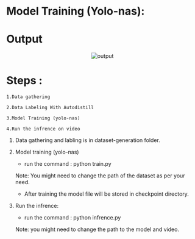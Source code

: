 # Model Training (Yolo-nas):

# Output

<p align="center">
  <img src="output/tyre.gif" alt="output">
</p>

# Steps :

	1.Data gathering
	
	2.Data Labeling With Autodistill
	
	3.Model Training (yolo-nas)
	
	4.Run the infrence on video
	
	
1. Data gathering and labling is in dataset-generation folder.

2. Model training (yolo-nas)

	* run the command : python train.py
	
	Note: You might need to change the path of the dataset as per your need.
	
	* After training the model file will be stored in checkpoint directory.
	
3. Run the infrence:

	* run the command : python infrence.py
	
	Note: you might need to change the path to the model and video.
	

	

